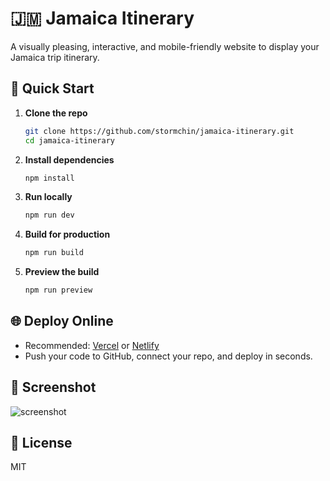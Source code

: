 # 🇯🇲 Jamaica Itinerary

A visually pleasing, interactive, and mobile-friendly website to display your Jamaica trip itinerary.

## 🚀 Quick Start

1. **Clone the repo**
    ```bash
    git clone https://github.com/stormchin/jamaica-itinerary.git
    cd jamaica-itinerary
    ```

2. **Install dependencies**
    ```bash
    npm install
    ```

3. **Run locally**
    ```bash
    npm run dev
    ```

4. **Build for production**
    ```bash
    npm run build
    ```

5. **Preview the build**
    ```bash
    npm run preview
    ```

## 🌐 Deploy Online

- Recommended: [Vercel](https://vercel.com/) or [Netlify](https://netlify.com/)
- Push your code to GitHub, connect your repo, and deploy in seconds.

## 📸 Screenshot

![screenshot](screenshot.png)

## 📝 License

MIT